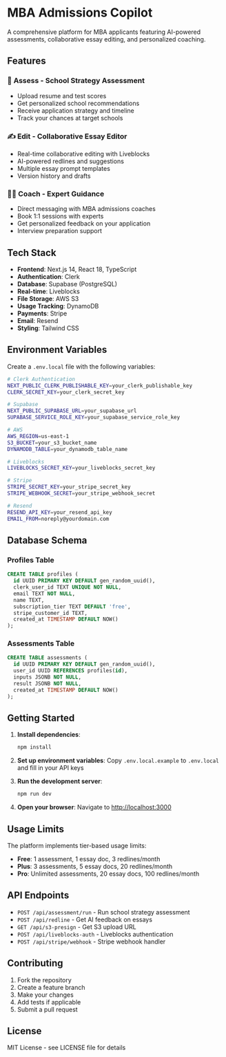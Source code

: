 # MBA Admissions Copilot

A comprehensive platform for MBA applicants featuring AI-powered assessments, collaborative essay editing, and personalized coaching.

## Features

### 🎯 **Assess** - School Strategy Assessment
- Upload resume and test scores
- Get personalized school recommendations
- Receive application strategy and timeline
- Track your chances at target schools

### ✍️ **Edit** - Collaborative Essay Editor
- Real-time collaborative editing with Liveblocks
- AI-powered redlines and suggestions
- Multiple essay prompt templates
- Version history and drafts

### 👨‍🏫 **Coach** - Expert Guidance
- Direct messaging with MBA admissions coaches
- Book 1:1 sessions with experts
- Get personalized feedback on your application
- Interview preparation support

## Tech Stack

- **Frontend**: Next.js 14, React 18, TypeScript
- **Authentication**: Clerk
- **Database**: Supabase (PostgreSQL)
- **Real-time**: Liveblocks
- **File Storage**: AWS S3
- **Usage Tracking**: DynamoDB
- **Payments**: Stripe
- **Email**: Resend
- **Styling**: Tailwind CSS

## Environment Variables

Create a `.env.local` file with the following variables:

```bash
# Clerk Authentication
NEXT_PUBLIC_CLERK_PUBLISHABLE_KEY=your_clerk_publishable_key
CLERK_SECRET_KEY=your_clerk_secret_key

# Supabase
NEXT_PUBLIC_SUPABASE_URL=your_supabase_url
SUPABASE_SERVICE_ROLE_KEY=your_supabase_service_role_key

# AWS
AWS_REGION=us-east-1
S3_BUCKET=your_s3_bucket_name
DYNAMODB_TABLE=your_dynamodb_table_name

# Liveblocks
LIVEBLOCKS_SECRET_KEY=your_liveblocks_secret_key

# Stripe
STRIPE_SECRET_KEY=your_stripe_secret_key
STRIPE_WEBHOOK_SECRET=your_stripe_webhook_secret

# Resend
RESEND_API_KEY=your_resend_api_key
EMAIL_FROM=noreply@yourdomain.com
```

## Database Schema

### Profiles Table
```sql
CREATE TABLE profiles (
  id UUID PRIMARY KEY DEFAULT gen_random_uuid(),
  clerk_user_id TEXT UNIQUE NOT NULL,
  email TEXT NOT NULL,
  name TEXT,
  subscription_tier TEXT DEFAULT 'free',
  stripe_customer_id TEXT,
  created_at TIMESTAMP DEFAULT NOW()
);
```

### Assessments Table
```sql
CREATE TABLE assessments (
  id UUID PRIMARY KEY DEFAULT gen_random_uuid(),
  user_id UUID REFERENCES profiles(id),
  inputs JSONB NOT NULL,
  result JSONB NOT NULL,
  created_at TIMESTAMP DEFAULT NOW()
);
```

## Getting Started

1. **Install dependencies**:
   ```bash
   npm install
   ```

2. **Set up environment variables**:
   Copy `.env.local.example` to `.env.local` and fill in your API keys

3. **Run the development server**:
   ```bash
   npm run dev
   ```

4. **Open your browser**:
   Navigate to [http://localhost:3000](http://localhost:3000)

## Usage Limits

The platform implements tier-based usage limits:

- **Free**: 1 assessment, 1 essay doc, 3 redlines/month
- **Plus**: 3 assessments, 5 essay docs, 20 redlines/month  
- **Pro**: Unlimited assessments, 20 essay docs, 100 redlines/month

## API Endpoints

- `POST /api/assessment/run` - Run school strategy assessment
- `POST /api/redline` - Get AI feedback on essays
- `GET /api/s3-presign` - Get S3 upload URL
- `POST /api/liveblocks-auth` - Liveblocks authentication
- `POST /api/stripe/webhook` - Stripe webhook handler

## Contributing

1. Fork the repository
2. Create a feature branch
3. Make your changes
4. Add tests if applicable
5. Submit a pull request

## License

MIT License - see LICENSE file for details 